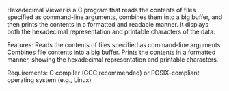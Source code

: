 
Hexadecimal Viewer is a C program that reads the contents of files specified as command-line arguments, combines them into a big buffer, and then prints the contents in a formatted and readable manner. It displays both the hexadecimal representation and printable characters of the data.

Features:
Reads the contents of files specified as command-line arguments.
Combines file contents into a big buffer.
Prints the contents in a formatted manner, showing the hexadecimal representation and printable characters.

Requirements:
C compiler (GCC recommended) or
POSIX-compliant operating system (e.g., Linux)
